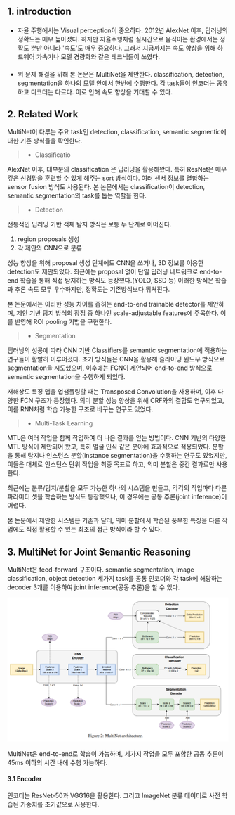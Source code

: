 ## 1. introduction
#### <Need>
 - 자율 주행에서는 Visual perception이 중요하다. 2012년 AlexNet 이후, 딥러닝의 정확도는 매우 높아졌다. 하지만 자율주행처럼 실시간으로 움직이는 환경에서는 정확도 뿐만 아니라 '속도'도 매우 중요하다. 그래서 지금까지는 속도 향상을 위해 하드웨어 가속기나 모델 경량화와 같은 테크닉들이 쓰였다.
#### <Solution> 
 - 위 문제 해결을 위해 본 논문은 MultiNet을 제안한다. classification, detection, segmentation을 하나의 모델 안에서 한번에 수행한다. 각 task들이 인코더는 공유하고 디코더는 다르다. 이로 인해 속도 향상을 기대할 수 있다. 

## 2. Related Work
 MultiNet이 다루는 주요 task인 detection, classification, semantic segmentic에 대한 기존 방식들을 확인한다.

 >- Classificatio
 
 AlexNet 이후, 대부분의 classification 은 딥러닝을 활용해왔다. 특히 ResNet은 매우 깊은 신경망을 훈련할 수 있게 해주는 sort 방식이다. 여러 센서 정보를 결합하는 sensor fusion 방식도 사용된다. 본 논문에서는 classification이 detection, semantic segmentation의 task를 돕는 역할을 한다.

 >- Detection

 전통적인 딥러닝 기반 객체 탐지 방식은 보통 두 단계로 이어진다.
 1. region proposals 생성
 2. 각 제안의 CNN으로 분류

 성능 향상을 위해 proposal 생성 단계에도 CNN을 쓰거나, 3D 정보를 이용한 detection도 제안되었다.
 최근에는 proposal 없이 단일 딥러닝 네트워크로 end-to-end 학습을 통해 직접 탐지하는 방식도 등장했다.(YOLO, SSD 등)
 이러한 방식은 학습과 추론 속도 모두 우수하지만, 정확도는 기존방식보다 뒤처진다.

 본 논문에서는 이러한 성능 차이를 좁히는 end-to-end trainable detector를 제안하며, 제안 기반 탐지 방식의 장점 중 하나인 scale-adjustable features에 주목한다.
 이를 반영해 ROI pooling 기법을 구현한다.

 >- Segmentation

 딥러닝의 성공에 따라 CNN 기반 Classifiers를 semantic segmentation에 적용하는 연구들이 활발히 이루어졌다.
 초기 방식들은 CNN을 활용해 슬라이딩 윈도우 방식으로 segmentation을 시도했으며, 이후에는 FCN이 제안되어 end-to-end 방식으로 semantic segmentation을 수행하게 되었다. 

 저해상도 특징 맵을 업샘플링할 때는 Transposed Convolution을 사용하며, 이후 다양한 FCN 구조가 등장했다. 의미 분할 성능 향상을 위해 CRF와의 결합도 연구되었고, 이를 RNN처럼 학습 가능한 구조로 바꾸는 연구도 있었다. 

 >- Multi-Task Learning

 MTL은 여러 작업을 함께 작업하여 더 나은 결과를 얻는 방법이다. CNN 기반의 다양한 MTL 방식이 제안되어 왔고, 특히 얼굴 인식 같은 분야에 효과적으로 적용되었다.
 분할을 통해 탐지나 인스턴스 분할(instance segmentation)을 수행하는 연구도 있었지만, 이들은 대체로 인스턴스 단위 작업을 최종 목표로 하고, 의미 분할은 중간 결과로만 사용한다.

최근에는 분류/탐지/분할을 모두 가능한 하나의 시스템을 만들고, 각각의 작업마다 다른 파라미터 셋을 학습하는 방식도 등장했으나, 이 경우에는 공동 추론(joint inference)이 어렵다.

본 논문에서 제안한 시스템은 기존과 달리, 의미 분할에서 학습된 풍부한 특징을 다른 작업에도 직접 활용할 수 있는 최초의 접근 방식이라 할 수 있다.

## 3. MultiNet for Joint Semantic Reasoning
MultiNet은 feed-forward 구조이다. semantic segmentation, image classification, object detection 세가지 task를 공통 인코더와 각 task에 해당하는 decoder 3개를 이용하여 joint inference(공동 추론)을 할 수 있다. 

![MultiNet Architecture](img/컴퓨터비전/MultiNet.jpg)

MultiNet은 end-to-end로 학습이 가능하며, 세가지 작업을 모두 포함한 공동 추론이 45ms 이하의 시간 내에 수행 가능하다.

#### 3.1 Encoder
인코더는 ResNet-50과 VGG16을 활용한다. 그리고 ImageNet 분류 데이터로 사전 학습된 가중치를 초기값으로 사용한다. 
